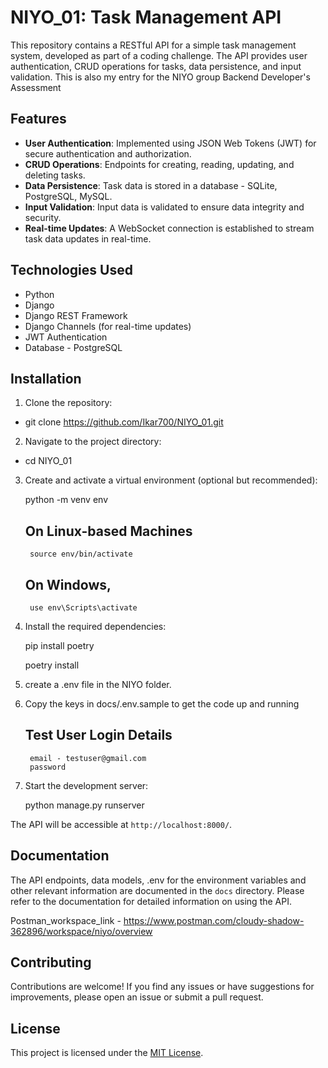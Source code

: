 # NIYO_01: Task Management API

This repository contains a RESTful API for a simple task management system, developed as part of a coding challenge. The API provides user authentication, CRUD operations for tasks, data persistence, and input validation.
This is also my entry for the NIYO group Backend Developer's Assessment 

## Features

- **User Authentication**: Implemented using JSON Web Tokens (JWT) for secure authentication and authorization.
- **CRUD Operations**: Endpoints for creating, reading, updating, and deleting tasks.
- **Data Persistence**: Task data is stored in a database - SQLite, PostgreSQL, MySQL.
- **Input Validation**: Input data is validated to ensure data integrity and security.
- **Real-time Updates**: A WebSocket connection is established to stream task data updates in real-time.

## Technologies Used

- Python
- Django
- Django REST Framework
- Django Channels (for real-time updates)
- JWT Authentication
- Database - PostgreSQL

## Installation

1. Clone the repository:

 - git clone https://github.com/Ikar700/NIYO_01.git

2. Navigate to the project directory:

 - cd NIYO_01

3. Create and activate a virtual environment (optional but recommended):

    python -m venv env
    
    ## On Linux-based Machines
        source env/bin/activate 
    ## On Windows, 
        use env\Scripts\activate

4. Install the required dependencies:

    pip install poetry
    
    poetry install

5. create a .env file in the NIYO folder.

6. Copy the keys in docs/.env.sample to get the code up and running
    ## Test User Login Details
        email - testuser@gmail.com
        password

7. Start the development server:

    python manage.py runserver

The API will be accessible at `http://localhost:8000/`.

## Documentation

The API endpoints, data models, .env for the environment variables and other relevant information are documented in the `docs` directory. Please refer to the documentation for detailed information on using the API.

Postman_workspace_link - https://www.postman.com/cloudy-shadow-362896/workspace/niyo/overview

## Contributing

Contributions are welcome! If you find any issues or have suggestions for improvements, please open an issue or submit a pull request.

## License

This project is licensed under the [MIT License](LICENSE).